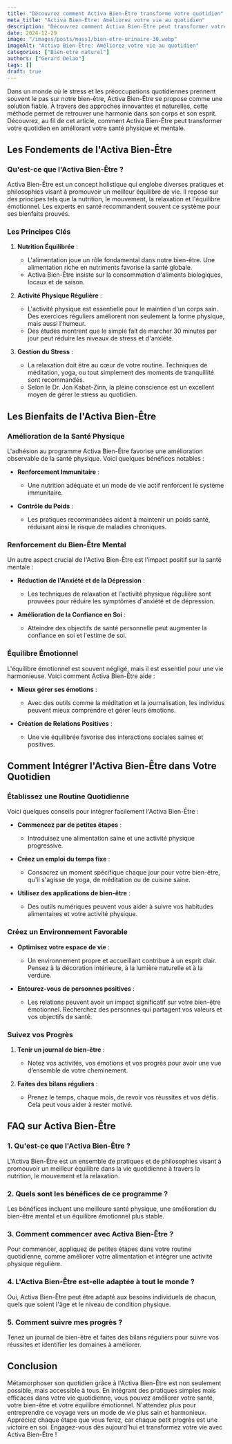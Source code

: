 ```yaml
---
title: "Découvrez comment Activa Bien-Être transforme votre quotidien"
meta_title: "Activa Bien-Être: Améliorez votre vie au quotidien"
description: "Découvrez comment Activa Bien-Être peut transformer votre quotidien grâce à des solutions naturelles et efficaces pour votre santé."
date: 2024-12-29
image: "/images/posts/mass1/bien-etre-urinaire-30.webp"
imageAlt: "Activa Bien-Être: Améliorez votre vie au quotidien"
categories: ["Bien-etre naturel"]
authors: ["Gerard Delao"]
tags: []
draft: true
---
```


Dans un monde où le stress et les préoccupations quotidiennes prennent souvent le pas sur notre bien-être, Activa Bien-Être se propose comme une solution fiable. À travers des approches innovantes et naturelles, cette méthode permet de retrouver une harmonie dans son corps et son esprit. Découvrez, au fil de cet article, comment Activa Bien-Être peut transformer votre quotidien en améliorant votre santé physique et mentale.

## Les Fondements de l'Activa Bien-Être

### Qu'est-ce que l'Activa Bien-Être ?

Activa Bien-Être est un concept holistique qui englobe diverses pratiques et philosophies visant à promouvoir un meilleur équilibre de vie. Il repose sur des principes tels que la nutrition, le mouvement, la relaxation et l'équilibre émotionnel. Les experts en santé recommandent souvent ce système pour ses bienfaits prouvés.

### Les Principes Clés

1. **Nutrition Équilibrée** :
   - L'alimentation joue un rôle fondamental dans notre bien-être. Une alimentation riche en nutriments favorise la santé globale.
   - Activa Bien-Être insiste sur la consommation d'aliments biologiques, locaux et de saison.

2. **Activité Physique Régulière** :
   - L'activité physique est essentielle pour le maintien d'un corps sain. Des exercices réguliers améliorent non seulement la forme physique, mais aussi l'humeur.
   - Des études montrent que le simple fait de marcher 30 minutes par jour peut réduire les niveaux de stress et d'anxiété.

3. **Gestion du Stress** :
   - La relaxation doit être au cœur de votre routine. Techniques de méditation, yoga, ou tout simplement des moments de tranquillité sont recommandés.
   - Selon le Dr. Jon Kabat-Zinn, la pleine conscience est un excellent moyen de gérer le stress au quotidien.

## Les Bienfaits de l'Activa Bien-Être

### Amélioration de la Santé Physique

L'adhésion au programme Activa Bien-Être favorise une amélioration observable de la santé physique. Voici quelques bénéfices notables :

- **Renforcement Immunitaire** :
  - Une nutrition adéquate et un mode de vie actif renforcent le système immunitaire.
  
- **Contrôle du Poids** :
  - Les pratiques recommandées aident à maintenir un poids santé, réduisant ainsi le risque de maladies chroniques.

### Renforcement du Bien-Être Mental

Un autre aspect crucial de l'Activa Bien-Être est l'impact positif sur la santé mentale :

- **Réduction de l'Anxiété et de la Dépression** :
  - Les techniques de relaxation et l'activité physique régulière sont prouvées pour réduire les symptômes d'anxiété et de dépression.

- **Amélioration de la Confiance en Soi** :
  - Atteindre des objectifs de santé personnelle peut augmenter la confiance en soi et l'estime de soi.

### Équilibre Émotionnel

L'équilibre émotionnel est souvent négligé, mais il est essentiel pour une vie harmonieuse. Voici comment Activa Bien-Être aide :

- **Mieux gérer ses émotions** :
  - Avec des outils comme la méditation et la journalisation, les individus peuvent mieux comprendre et gérer leurs émotions.
  
- **Création de Relations Positives** :
  - Une vie équilibrée favorise des interactions sociales saines et positives.

## Comment Intégrer l'Activa Bien-Être dans Votre Quotidien

### Établissez une Routine Quotidienne

Voici quelques conseils pour intégrer facilement l'Activa Bien-Être :

- **Commencez par de petites étapes** :
  - Introduisez une alimentation saine et une activité physique progressive.
  
- **Créez un emploi du temps fixe** :
  - Consacrez un moment spécifique chaque jour pour votre bien-être, qu'il s'agisse de yoga, de méditation ou de cuisine saine.

- **Utilisez des applications de bien-être** :
  - Des outils numériques peuvent vous aider à suivre vos habitudes alimentaires et votre activité physique.

### Créez un Environnement Favorable

- **Optimisez votre espace de vie** :
  - Un environnement propre et accueillant contribue à un esprit clair. Pensez à la décoration intérieure, à la lumière naturelle et à la verdure.

- **Entourez-vous de personnes positives** :
  - Les relations peuvent avoir un impact significatif sur votre bien-être émotionnel. Recherchez des personnes qui partagent vos valeurs et vos objectifs de santé.

### Suivez vos Progrès

1. **Tenir un journal de bien-être** :
   - Notez vos activités, vos émotions et vos progrès pour avoir une vue d’ensemble de votre cheminement.
   
2. **Faites des bilans réguliers** :
   - Prenez le temps, chaque mois, de revoir vos réussites et vos défis. Cela peut vous aider à rester motivé.

## FAQ sur Activa Bien-Être

### 1. Qu'est-ce que l'Activa Bien-Être ?
L'Activa Bien-Être est un ensemble de pratiques et de philosophies visant à promouvoir un meilleur équilibre dans la vie quotidienne à travers la nutrition, le mouvement et la relaxation.

### 2. Quels sont les bénéfices de ce programme ?
Les bénéfices incluent une meilleure santé physique, une amélioration du bien-être mental et un équilibre émotionnel plus stable.

### 3. Comment commencer avec Activa Bien-Être ?
Pour commencer, appliquez de petites étapes dans votre routine quotidienne, comme améliorer votre alimentation et intégrer une activité physique régulière.

### 4. L'Activa Bien-Être est-elle adaptée à tout le monde ?
Oui, Activa Bien-Être peut être adapté aux besoins individuels de chacun, quels que soient l'âge et le niveau de condition physique.

### 5. Comment suivre mes progrès ?
Tenez un journal de bien-être et faites des bilans réguliers pour suivre vos réussites et identifier les domaines à améliorer.

## Conclusion

Métamorphoser son quotidien grâce à l'Activa Bien-Être est non seulement possible, mais accessible à tous. En intégrant des pratiques simples mais efficaces dans votre vie quotidienne, vous pouvez améliorer votre santé, votre bien-être et votre équilibre émotionnel. N'attendez plus pour entreprendre ce voyage vers un mode de vie plus sain et harmonieux. Appréciez chaque étape que vous ferez, car chaque petit progrès est une victoire en soi. Engagez-vous dès aujourd'hui et transformez votre vie avec Activa Bien-Être !

